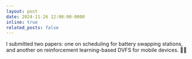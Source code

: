 ```yaml
---
layout: post
date: 2024-11-26 12:00:00-0000
inline: true
related_posts: false
---
```


I submitted two papers: one on scheduling for battery swapping stations, and another on reinforcement learning-based DVFS for mobile devices. 📄📄